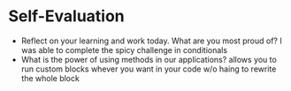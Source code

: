 # Self-Evaluation

- Reflect on your learning and work today. What are you most proud of?
I was able to complete the spicy challenge in conditionals
- What is the power of using methods in our applications?
allows you to run custom blocks whever you want in your code w/o haing to rewrite the whole block